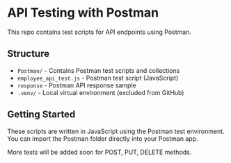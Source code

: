 # API Testing with Postman

This repo contains test scripts for API endpoints using Postman.  

## Structure

- `Postman/` - Contains Postman test scripts and collections
- `employee_api_test.js` - Postman test script (JavaScript)
- `response` - Postman API response sample
- `.venv/` - Local virtual environment (excluded from GitHub)

## Getting Started

These scripts are written in JavaScript using the Postman test environment.
You can import the Postman folder directly into your Postman app.

More tests will be added soon for POST, PUT, DELETE methods.

